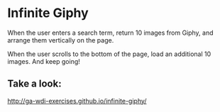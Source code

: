 # Infinite Giphy

When the user enters a search term, return 10 images from Giphy, and arrange them vertically on the page.

When the user scrolls to the bottom of the page, load an additional 10 images. And keep going!

## Take a look:

http://ga-wdi-exercises.github.io/infinite-giphy/
